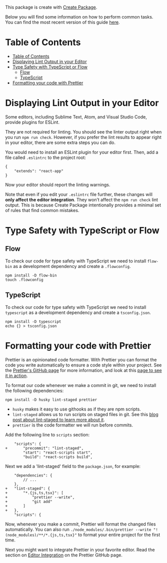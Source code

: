 This package is create with [Create Package](https://github.com/k15a/create-package).

Below you will find some information on how to perform common tasks.<br>
You can find the most recent version of this guide [here](https://github.com/facebookincubator/create-react-app/blob/master/packages/react-scripts/template/README.md).

# Table of Contents

<!-- TOC depthFrom:1 depthTo:6 withLinks:1 updateOnSave:1 orderedList:0 -->

- [Table of Contents](#table-of-contents)
- [Displaying Lint Output in your Editor](#displaying-lint-output-in-your-editor)
- [Type Safety with TypeScript or Flow](#type-safety-with-typescript-or-flow)
	- [Flow](#flow)
	- [TypeScript](#typescript)
- [Formatting your code with Prettier](#formatting-your-code-with-prettier)

<!-- /TOC -->

# Displaying Lint Output in your Editor

Some editors, including Sublime Text, Atom, and Visual Studio Code, provide plugins for ESLint.

They are not required for linting. You should see the linter output right when you run `npm run check`. However, if you prefer the lint results to appear right in your editor, there are some extra steps you can do.

You would need to install an ESLint plugin for your editor first. Then, add a file called `.eslintrc` to the project root:

```source-js
{
    "extends": "react-app"
}
```

Now your editor should report the linting warnings.

Note that even if you edit your `.eslintrc` file further, these changes will **only affect the editor integration**. They won’t affect the `npm run check` lint output. This is because Create Package intentionally provides a minimal set of rules that find common mistakes.

# Type Safety with TypeScript or Flow

## Flow

To check our code for type safety with TypeScript we need to install `flow-bin` as a development dependency and create a `.flowconfig`.

```
npm install -D flow-bin
touch .flowconfig
```

## TypeScript

To check our code for type safety with TypeScript we need to install `typescript` as a development dependency and create a `tsconfig.json`.

```
npm install -D typescript
echo {} > tsconfig.json
```

# Formatting your code with Prettier

Prettier is an opinionated code formatter. With Prettier you can format the code you write automatically to ensure a code style within your project. See the [Prettier's GitHub page](https://github.com/prettier/prettier) for more information, and look at this [page to see it in action](https://prettier.io).

To format our code whenever we make a commit in git, we need to install the following dependencies:

```
npm install -D husky lint-staged prettier
```

- `husky` makes it easy to use githooks as if they are npm scripts.
- `lint-staged` allows us to run scripts on staged files in git. See this [blog post about lint-staged to learn more about it](https://medium.com/@okonetchnikov/make-linting-great-again-f3890e1ad6b8).
- `prettier` is the code formatter we will run before commits.

Add the following line to `scripts` section:

```source-diff
    "scripts": {
+       "precommit": "lint-staged",
        "start": "react-scripts start",
        "build": "react-scripts build",
```

Next we add a 'lint-staged' field to the `package.json`, for example:

```source-diff
    "dependencies": {
        // ...
    },
+   "lint-staged": {
+       "*.{js,ts,tsx}": [
+           "prettier --write",
+           "git add"
+       ]
+   },
    "scripts": {
```

Now, whenever you make a commit, Prettier will format the changed files automatically. You can also run `./node_modules/.bin/prettier --write "!(node_modules)/**/*.{js,ts,tsx}"` to format your entire project for the first time.

Next you might want to integrate Prettier in your favorite editor. Read the section on [Editor Integration](https://github.com/prettier/prettier#editor-integration) on the Prettier GitHub page.
